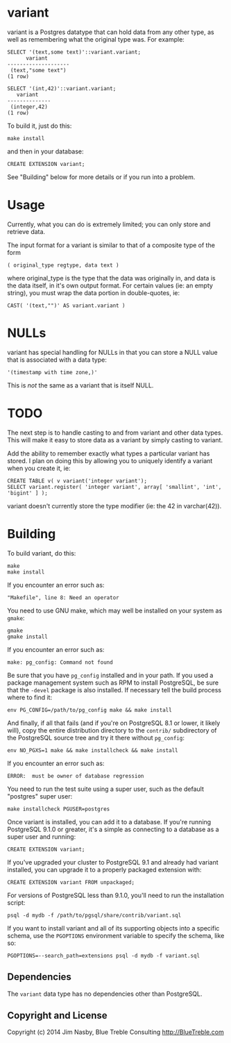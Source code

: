 variant
=======

variant is a Postgres datatype that can hold data from any other type, as well
as remembering what the original type was. For example:

    SELECT '(text,some text)'::variant.variant;
          variant       
    --------------------
     (text,"some text")
    (1 row)

    SELECT '(int,42)'::variant.variant;
       variant    
    --------------
     (integer,42)
    (1 row)

To build it, just do this:

    make install

and then in your database:

    CREATE EXTENSION variant;

See "Building" below for more details or if you run into a problem.

Usage
=====

Currently, what you can do is extremely limited; you can only store and retrieve data.

The input format for a variant is similar to that of a composite type of the form

    ( original_type regtype, data text )

where original_type is the type that the data was originally in, and data is the data itself, in it's own output format. For certain values (ie: an empty string), you must wrap the data portion in double-quotes, ie:

    CAST( '(text,"")' AS variant.variant )

NULLs
=====

variant has special handling for NULLs in that you can store a NULL value that is associated with a data type:

    '(timestamp with time zone,)'

This is *not* the same as a variant that is itself NULL.

TODO
====

The next step is to handle casting to and from variant and other data types. This will make it easy to store data as a variant by simply casting to variant.

Add the ability to remember exactly what types a particular variant has stored. I plan on doing this by allowing you to uniquely identify a variant when you create it, ie:

    CREATE TABLE v( v variant('integer variant');
    SELECT variant.register( 'integer variant', array[ 'smallint', 'int', 'bigint' ] );

variant doesn't currently store the type modifier (ie: the 42 in varchar(42)).

Building
========
To build variant, do this:

    make
    make install

If you encounter an error such as:

    "Makefile", line 8: Need an operator

You need to use GNU make, which may well be installed on your system as
`gmake`:

    gmake
    gmake install

If you encounter an error such as:

    make: pg_config: Command not found

Be sure that you have `pg_config` installed and in your path. If you used a
package management system such as RPM to install PostgreSQL, be sure that the
`-devel` package is also installed. If necessary tell the build process where
to find it:

    env PG_CONFIG=/path/to/pg_config make && make install

And finally, if all that fails (and if you're on PostgreSQL 8.1 or lower, it
likely will), copy the entire distribution directory to the `contrib/`
subdirectory of the PostgreSQL source tree and try it there without
`pg_config`:

    env NO_PGXS=1 make && make installcheck && make install

If you encounter an error such as:

    ERROR:  must be owner of database regression

You need to run the test suite using a super user, such as the default
"postgres" super user:

    make installcheck PGUSER=postgres

Once variant is installed, you can add it to a database. If you're running
PostgreSQL 9.1.0 or greater, it's a simple as connecting to a database as a
super user and running:

    CREATE EXTENSION variant;

If you've upgraded your cluster to PostgreSQL 9.1 and already had variant
installed, you can upgrade it to a properly packaged extension with:

    CREATE EXTENSION variant FROM unpackaged;

For versions of PostgreSQL less than 9.1.0, you'll need to run the
installation script:

    psql -d mydb -f /path/to/pgsql/share/contrib/variant.sql

If you want to install variant and all of its supporting objects into a specific
schema, use the `PGOPTIONS` environment variable to specify the schema, like
so:

    PGOPTIONS=--search_path=extensions psql -d mydb -f variant.sql

Dependencies
------------
The `variant` data type has no dependencies other than PostgreSQL.

Copyright and License
---------------------

Copyright (c) 2014 Jim Nasby, Blue Treble Consulting http://BlueTreble.com

